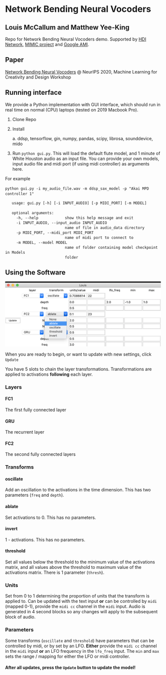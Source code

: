 # Network Bending Neural Vocoders
## Louis McCallum and Matthew Yee-King
Repo for Network Bending Neural Vocoders demo. Supported by [HDI Network](https://hdi-network.org/), [MIMIC project](https://mimicproject.com/) and [Google AMI](https://medium.com/artists-and-machine-intelligence/research-awards-2021-64df3f7f213b).

## Paper
[Network Bending Neural Vocoders](https://drive.google.com/file/d/18FZXxBMBES5BYtqqm6OZKoGXXtPS98Gc/view) @ NeurIPS 2020, Machine Learning for Creativity and Design Workshop


## Running interface

We provide a Python implementation with GUI interface, which should run in real time on normal (CPU) laptops (tested on 2019 Macbook Pro).

1. Clone Repo

2. Install

   a. ddsp, tensorflow, gin, numpy, pandas, scipy, librosa, sounddevice, mido

3. Run `python gui.py`. This will load the default flute model, and 1 minute of White Houston audio as an input file. You can provide your own models, input audio file and midi port (if using midi controller) as arguments here.

For example 

``
python gui.py -i my_audio_file.wav -m ddsp_sax_model -p "Akai MPD controller 1"
``

```
   usage: gui.py [-h] [-i INPUT_AUDIO] [-p MIDI_PORT] [-m MODEL]

   optional arguments:
     -h, --help            show this help message and exit
     -i INPUT_AUDIO, --input_audio INPUT_AUDIO
                           name of file in audio_data directory
     -p MIDI_PORT, --midi_port MIDI_PORT
                           name of midi port to connect to
     -m MODEL, --model MODEL
                           name of folder containing model checkpoint in Models
                           folder
```

## Using the Software

![A screenshot of the interface](fig_gui.png "The Interface")

When you are ready to begin, or want to update with new settings, click `Update`


You have 5 slots to chain the layer transformations. Transformations are applied to activations **following** each layer.  

### Layers

#### FC1

The first fully connected layer

#### GRU

The recurrent layer

#### FC2

The second fully connected layers

### Transforms

#### oscillate

Add an oscillation to the activations in the time dimension. This has two parameters (`freq` and `depth`).

#### ablate

Set activations to 0. This has no parameters.

#### invert

1 - activations. This has no parameters.

#### threshold

Set all values below the threshold to the minimum value of the activations matrix, and all values above the threshold to maximum value of the activations matrix. There is 1 parameter (`thresh`).

### Units

Set from 0 to 1 determining the proportion of units that the transform is applied to. Can be updated with the text input **or** can be controlled by `midi` (mapped 0-1), provide the `midi cc` channel in the `midi` input. Audio is generated in 4 second blocks so any changes will apply to the subsequent block of audio.

### Parameters

Some transforms (`oscillate` and `threshold`) have parameters that can be controlled by midi, or by set by an LFO. **Either** provide the `midi cc` channel in the `midi` input **or** an LFO frequency in the `lfo_freq` input. The `min` and `max` sets the range / mapping for either the LFO or midi controller.

#### After all updates, press the `Update` button to update the model!

